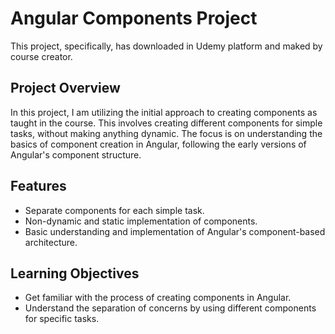 # Angular Components Project

This project, specifically, has downloaded in Udemy platform and maked by course creator.

## Project Overview

In this project, I am utilizing the initial approach to creating components as taught in the course. This involves creating different components for simple tasks, without making anything dynamic. The focus is on understanding the basics of component creation in Angular, following the early versions of Angular's component structure.

## Features

- Separate components for each simple task.
- Non-dynamic and static implementation of components.
- Basic understanding and implementation of Angular's component-based architecture.

## Learning Objectives

- Get familiar with the process of creating components in Angular.
- Understand the separation of concerns by using different components for specific tasks.
